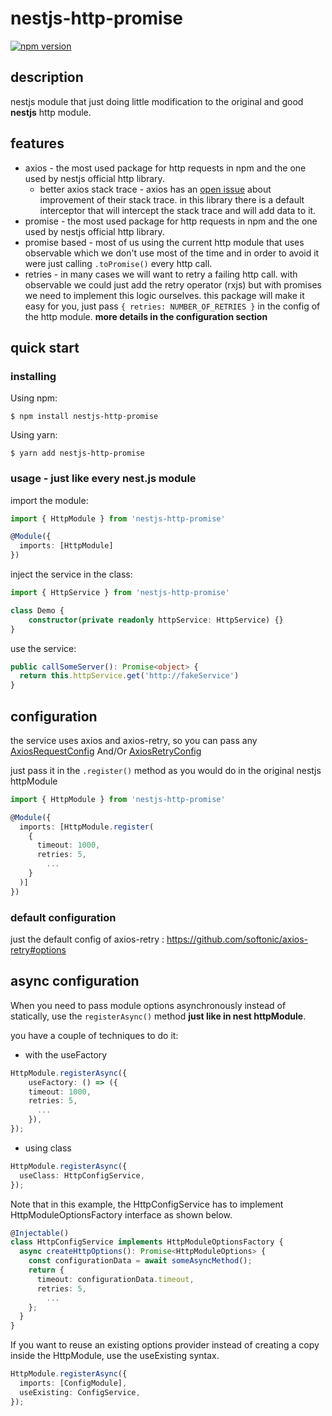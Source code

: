 # nestjs-http-promise
[![npm version](https://img.shields.io/npm/v/nestjs-http-promise.svg?style=flat-square)](https://www.npmjs.org/package/nestjs-http-promise)

## description
nestjs module that just doing little modification to the original and good **nestjs** http module.


## features
  * axios - the most used package for http requests in npm and the one used by nestjs official http library.
    * better axios stack trace - axios has an [open issue]((https://github.com/axios/axios/issues/2387)) about improvement of their stack trace. 
      in this library there is a default interceptor that will intercept the stack trace and will add data to it.
  * promise - the most used package for http requests in npm and the one used by nestjs official http library.
  * promise based - most of us using the current http module that uses observable which we don't use most of the time 
    and in order to avoid it were just calling `.toPromise()` every http call.
  * retries - in many cases we will want to retry a failing http call.
    with observable we could just add the retry operator (rxjs) but with promises we need to implement this logic ourselves.
    this package will make it easy for you, just pass `{ retries: NUMBER_OF_RETRIES }` in the config of the http module.
    **more details in the configuration section**
    
## quick start 
### installing
Using npm:
```
$ npm install nestjs-http-promise
```

Using yarn:
```
$ yarn add nestjs-http-promise
```

### usage - just like every nest.js module
  import the module:
  ```ts
import { HttpModule } from 'nestjs-http-promise'

@Module({ 
    imports: [HttpModule]
})
```

inject the service in the class:
```ts
import { HttpService } from 'nestjs-http-promise'

class Demo {
    constructor(private readonly httpService: HttpService) {}
}
```

use the service:
```ts
public callSomeServer(): Promise<object> {
  return this.httpService.get('http://fakeService') 
}
```

## configuration

the service uses axios and axios-retry, so you can pass any [AxiosRequestConfig](https://github.com/axios/axios#request-config)
And/Or [AxiosRetryConfig](https://github.com/softonic/axios-retry#options)

just pass it in the `.register()` method as you would do in the original nestjs httpModule
```ts
import { HttpModule } from 'nestjs-http-promise'

@Module({
  imports: [HttpModule.register(
    {
      timeout: 1000,
      retries: 5,
        ...
    }
  )]
})
```

### default configuration
 just the default config of axios-retry : https://github.com/softonic/axios-retry#options

## async configuration
When you need to pass module options asynchronously instead of statically, use the `registerAsync()` method **just like in nest httpModule**.

you have a couple of techniques to do it:
* with the useFactory
```ts
HttpModule.registerAsync({
    useFactory: () => ({
    timeout: 1000,
    retries: 5,
      ...
    }),
});
```

* using class
 
```ts
HttpModule.registerAsync({
  useClass: HttpConfigService,
});
```
Note that in this example, the HttpConfigService has to implement HttpModuleOptionsFactory interface as shown below.
```ts
@Injectable()
class HttpConfigService implements HttpModuleOptionsFactory {
  async createHttpOptions(): Promise<HttpModuleOptions> {
    const configurationData = await someAsyncMethod();
    return {
      timeout: configurationData.timeout,
      retries: 5,
        ...
    };
  }
}
```
If you want to reuse an existing options provider instead of creating a copy inside the HttpModule, 
use the useExisting syntax.
```ts
HttpModule.registerAsync({
  imports: [ConfigModule],
  useExisting: ConfigService,
});
```
